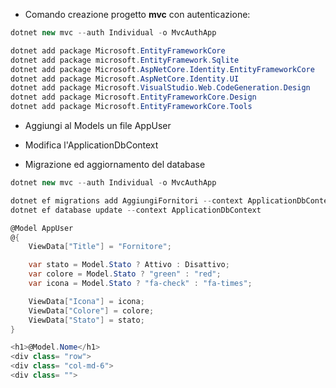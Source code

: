 - Comando creazione progetto **mvc** con autenticazione:

```c#
dotnet new mvc --auth Individual -o MvcAuthApp

dotnet add package Microsoft.EntityFrameworkCore
dotnet add package microsoft.EntityFramework.Sqlite
dotnet add package Microsoft.AspNetCore.Identity.EntityFrameworkCore
dotnet add package Microsoft.AspNetCore.Identity.UI
dotnet add package Microsoft.VisualStudio.Web.CodeGeneration.Design
dotnet add package Microsoft.EntityFrameworkCore.Design
dotnet add package Microsoft.EntityFrameworkCore.Tools 
``` 

- Aggiungi al Models un file AppUser

- Modifica l'ApplicationDbContext

- Migrazione ed aggiornamento del database 

```c#
dotnet new mvc --auth Individual -o MvcAuthApp

dotnet ef migrations add AggiungiFornitori --context ApplicationDbContext
dotnet ef database update --context ApplicationDbContext
``` 


``` c#
@Model AppUser 
@{
    ViewData["Title"] = "Fornitore";

    var stato = Model.Stato ? Attivo : Disattivo;
    var colore = Model.Stato ? "green" : "red";
    var icona = Model.Stato ? "fa-check" : "fa-times";

    ViewData["Icona"] = icona;
    ViewData["Colore"] = colore;
    ViewData["Stato"] = stato;
}

<h1>@Model.Nome</h1>
<div class= "row">
<div class= "col-md-6">
<div class= "">
``` 